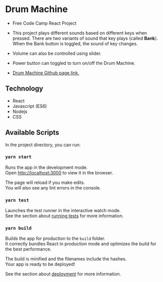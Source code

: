 # Drum Machine 
* Free Code Camp React Project
* This project plays different sounds based on different keys when pressed. There are two variants of sound that key plays (called __Bank__). When the Bank button is toggled, the sound of key changes.
* Volume can also be controlled using slider.
* Power button can toggled to turn on/off the Drum Machine.

* [Drum Machine Github page link.](https://shahjuhi1108.github.io/FCC-DrumMachine/)

## Technology

* React
* Javascript (ES6)
* Nodejs
* CSS

## Available Scripts

In the project directory, you can run:

### `yarn start`

Runs the app in the development mode.\
Open [http://localhost:3000](http://localhost:3000) to view it in the browser.

The page will reload if you make edits.\
You will also see any lint errors in the console.

### `yarn test`

Launches the test runner in the interactive watch mode.\
See the section about [running tests](https://facebook.github.io/create-react-app/docs/running-tests) for more information.

### `yarn build`

Builds the app for production to the `build` folder.\
It correctly bundles React in production mode and optimizes the build for the best performance.

The build is minified and the filenames include the hashes.\
Your app is ready to be deployed!

See the section about [deployment](https://facebook.github.io/create-react-app/docs/deployment) for more information.